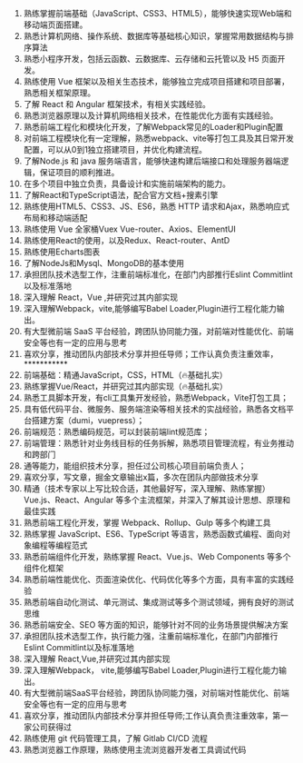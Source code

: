 1. 熟练掌握前端基础（JavaScript、CSS3、HTML5），能够快速实现Web端和移动端页面搭建。
2. 熟悉计算机网络、操作系统、数据库等基础核心知识，掌握常用数据结构与排序算法
3. 熟悉小程序开发，包括云函数、云数据库、云存储和云托管以及 H5 页面开发。
4. 熟练使用 Vue 框架以及相关生态技术，能够独立完成项目搭建和项目部署，熟悉相关框架原理。
5. 了解 React 和 Angular 框架技术，有相关实践经验。
6. 熟悉浏览器原理以及计算机网络相关技术，在性能优化方面有实践经验。
7. 熟悉前端工程化和模块化开发，了解Webpack常见的Loader和Plugin配置
8. 对前端工程模块化有一定理解，熟悉webpack、vite等打包工具及其日常开发配置，可以从0到1独立搭建项目，并优化构建流程。
9. 了解Node.js 和 java 服务端语言，能够快速构建后端接口和处理服务器端逻辑，保证项目的顺利推进。
10. 在多个项目中独立负责，具备设计和实施前端架构的能力。
11. 了解React和TypeScript语法，配合官方文档+搜素引擎
12. 熟练使用HTML5、CSS3、JS、ES6，熟悉 HTTP 请求和Ajax，熟悉响应式布局和移动端适配
13. 熟练使用 Vue 全家桶Vuex Vue-router、Axios、ElementUI
14. 熟练使用React的使用，以及Redux、React-router、AntD
15. 熟练使用Echarts图表
16. 了解NodeJs和Mysql、MongoDB的基本使用
17. 承担团队技术选型工作，注重前端标准化，在部门内部推行Eslint Commitlint 以及标准落地
18. 深入理解 React，Vue ,并研究过其内部实现
19. 深入理解Webpack，vite,能够编写Babel Loader,Plugin进行工程化能力输出。
20. 有大型微前端 SaaS 平台经验，跨团队协同能力强，对前端对性能优化、前端安全等也有一定的应用与思考
21. 喜欢分享，推动团队内部技术分享并担任导师；工作认真负责注重效率，***********
22. 前端基础：精通JavaScript，CSS，HTML（🔥基础扎实）
23. 熟练掌握Vue/React，并研究过其内部实现（🔥基础扎实）
24. 熟悉⼯具脚本开发，有cli⼯具集开发经验，熟悉Webpack，Vite打包工具；
25. 具有低代码平台、微服务、服务端渲染等相关技术的实战经验，熟悉各⽂档平台搭建⽅案（dumi，vuepress）；
26. 前端规范：熟悉编码规范，可以封装前端lint规范库；
27. 前端管理：熟悉针对业务线⽬标的任务拆解，熟悉项⽬管理流程，有业务推动和跨部⻔
28. 通等能⼒，能组织技术分享，担任过公司核心项目前端负责人；
29. 喜欢分享，写文章，掘金文章输出x篇，多次在团队内部做技术分享
30. 精通（技术专家以上写比较合适，其他最好写，深入理解、熟练掌握） Vue.js、React、Angular 等多个主流框架，并深入了解其设计思想、原理和最佳实践
31. 熟悉前端工程化开发，掌握 Webpack、Rollup、Gulp 等多个构建工具
32. 熟练掌握 JavaScript、ES6、TypeScript 等语言，熟悉函数式编程、面向对象编程等编程范式
33. 熟悉前端组件化开发，熟练掌握 React、Vue.js、Web Components 等多个组件化框架
34. 熟悉前端性能优化、页面渲染优化、代码优化等多个方面，具有丰富的实践经验
35. 熟悉前端自动化测试、单元测试、集成测试等多个测试领域，拥有良好的测试思维
36. 熟悉前端安全、SEO 等方面的知识，能够针对不同的业务场景提供解决方案
37. 承担团队技术选型工作，执行能力强，注重前端标准化，在部门内部推行Eslint Commitlint以及标准落地
38. 深入理解 React,Vue,并研究过其内部实现
39. 深入理解Webpack， vite,能够编写Babel Loader,Plugin进行工程化能力输出。
40. 有大型微前端SaaS平台经验，跨团队协同能力强，对前端对性能优化、前端安全等也有一定的应用与思考
41. 喜欢分享，推动团队内部技术分享并担任导师;工作认真负责注重效率，第一家公司获得过
42. 熟练使用 git 代码管理工具，了解 Gitlab CI/CD 流程
43. 熟悉浏览器工作原理，熟练使用主流浏览器开发者工具调试代码
